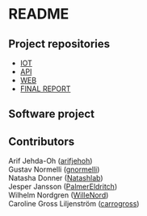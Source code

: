 # README

## Project repositories
- [IOT](https://github.com/kth-ii1302-vt22-group-3/iot)
- [API](https://github.com/kth-ii1302-vt22-group-3/api)
- [WEB](https://github.com/kth-ii1302-vt22-group-3/web)
- [FINAL REPORT](https://github.com/kth-ii1302-vt22-group-3/report)


## Software project

## Contributors
Arif Jehda-Oh ([arifjehoh](https://github.com/arifjehoh/))  
Gustav Normelli ([gnormelli](https://github.com/gnormelli/))  
Natasha Donner ([Natashlab](https://github.com/Natashlab/))  
Jesper Jansson ([PalmerEldritch](https://github.com/PalmerEldritch/))  
Wilhelm Nordgren ([WilleNord](https://github.com/WilleNord/))  
Caroline Gross Liljenström ([carrogross](https://github.com/carrogross))
